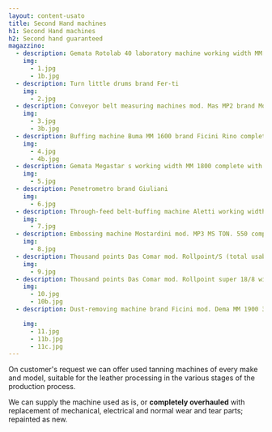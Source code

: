 ```yaml
---
layout: content-usato
title: Second Hand machines
h1: Second Hand machines
h2: Second hand guaranteed
magazzino:
  - description: Gemata Rotolab 40 laboratory machine working width MM 400
    img:
      - 1.jpg
      - 1b.jpg
  - description: Turn little drums brand Fer-ti
    img:
      - 2.jpg
  - description: Conveyor belt measuring machines mod. Mas MP2 brand Mostardini
    img:
      - 3.jpg
      - 3b.jpg
  - description: Buffing machine Buma MM 1600 brand Ficini Rino complete with its dedusting machine working width MM 1900
    img:
      - 4.jpg
      - 4b.jpg
  - description: Gemata Megastar s working width MM 1800 complete with its spreader and no. 03 cylinders
    img:
      - 5.jpg
  - description: Penetrometro brand Giuliani
    img:
      - 6.jpg
  - description: Through-feed belt-buffing machine Aletti working width MM 1800
    img:
      - 7.jpg
  - description: Embossing machine Mostardini mod. MP3 MS TON. 550 complete with shiny plate MM 1600 X 1200
    img:
      - 8.jpg
  - description: Thousand points Das Comar mod. Rollpoint/S (total usable rollers no. 04) with introducer belt working width MM 1800
    img:
      - 9.jpg
  - description: Thousand points Das Comar mod. Rollpoint super 18/8 with spreader working width MM 1800 (total usable rollers no. 08)
    img:
      - 10.jpg
      - 10b.jpg
  - description: Dust-removing machine brand Ficini mod. Dema MM 1900 3 blowing heads. <br>Complete with Robuschi blower.

    img:
      - 11.jpg
      - 11b.jpg
      - 11c.jpg
---
```


On customer's request we can offer used tanning machines of every make and model, suitable for the leather processing in the various stages of the production process.

We can supply the machine used as is, or **completely overhauled** with replacement of mechanical, electrical and normal wear and tear parts; repainted as new.
